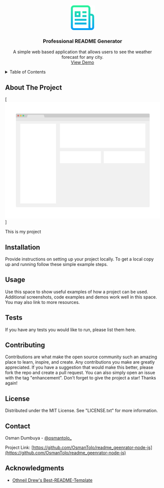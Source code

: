 
<br />
<!-- PROJECT LOGO -->
<div align="center">
 <a href="https://github.com/osmanTolo/readme_geenrator-node-js ">
    <img src=./assets/images/logo.png alt="Logo" width="80" height="80">
  </a>
  <h3 align="center">Professional README Generator</h3>
  <p align="center">A simple web based application that allows users to see the weather forecast for any city.
    <br />
    <a href=https://osmantolo.github.io/weather_now-apis-javascript/>View Demo</a>
  </p>
</div>

<!-- TABLE OF CONTENTS -->
<details>
  <summary>Table of Contents</summary>
  <ol>
    <li>
      <a href="#about-the-project">About The Project</a>
    </li>
    <li><a href="#installation">Installation</a></li>
    <li><a href="#usage">Usage</a></li>
    <li><a href="#contributing">Contributing</a></li>
    <li><a href="#license">License</a></li>
    <li><a href="#contact">Contact</a></li>
    <li><a href="#acknowledgments">Acknowledgments</a></li>
    <li><a href="#quesions">Questions</a></li>
  </ol>
</details>

<!-- Project ProjectDescription -->
## About The Project

[![Screenshot of the webpage](./assets/images/screenshot.png)]

This is my project

<!-- Installation -->
## Installation

Provide instructions on setting up your project locally. To get a local copy up and running follow these simple example steps.


<!-- Usage -->
## Usage

Use this space to show useful examples of how a project can be used. Additional screenshots, code examples and demos work well in this space. You may also link to more resources.


<!-- TEST EXAMPLES -->
## Tests

If you have any tests you would like to run, please list them here.


<!-- Contributing -->
## Contributing

Contributions are what make the open source community such an amazing place to learn, inspire, and create. Any contributions you make are greatly appreciated. If you have a suggestion that would make this better, please fork the repo and create a pull request. You can also simply open an issue with the tag "enhancement". Don't forget to give the project a star! Thanks again!


<!-- LICENSE -->
## License

Distributed under the MIT License. See "LICENSE.txt" for more information.

<!-- CONTACT -->
## Contact

Osman Dumbuya - [@osmantolo_](https://twitter.com/@osmantolo)

Project Link: [https://github.com/OsmanTolo/readme_geenrator-node-js](https://github.com/OsmanTolo/readme_geenrator-node-js)

<!-- ACKNOWLEDGMENTS -->
## Acknowledgments

- [Othneil Drew's Best-README-Template](https://github.com/othneildrew/Best-README-Template)

